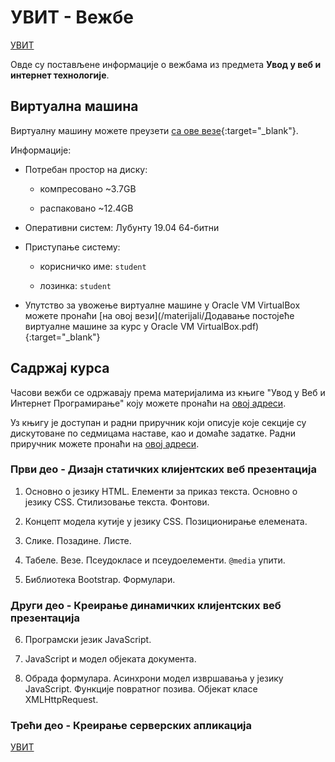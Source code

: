 # УВИТ - Вежбе

[УВИТ](../README.md)

Овде су постављене информације о вежбама из предмета **Увод у веб и интернет технологије**.

## Виртуална машина

Виртуалну машину можете преузети [са ове везе](https://1drv.ms/u/s!Agf67w2RxBDSgaQMZODYokJtkxgAMQ?e=AB8UnG){:target="_blank"}.

Информације:

- Потребан простор на диску:

    - компресовано ~3.7GB

    - распаковано ~12.4GB

- Оперативни систем: Лубунту 19.04 64-битни

- Приступање систему:

    - корисничко име: `student`

    - лозинка: `student`

- Упутство за увожење виртуалне машине у Oracle VM VirtualBox можете пронаћи [на овој вези](/materijali/Додавање постојеће виртуалне машине за курс у Oracle VM VirtualBox.pdf){:target="_blank"}

<!--
- Упутство за инсталирање система за управљање базом података MongoDB за Ubuntu оперативни систем: [овде](/materijali/Инсталација система за управљање базом података MongoDB за Ubuntu оперативни систем.pdf){:target="_blank"}
-->

## Садржај курса

Часови вежби се одржавају према материјалима из књиге "Увод у Веб и Интернет Програмирање" коју можете пронаћи на [овој адреси](./knjiga/README.md).

Уз књигу је доступан и радни приручник који описује које секције су дискутоване по седмицама наставе, као и домаће задатке. Радни приручник можете пронаћи на [овој адреси](./radni-prirucnik/README.md).

### Први део - Дизајн статичких клијентских веб презентација

1. Основно о језику HTML. Елементи за приказ текста. Основно о језику CSS. Стилизовање текста. Фонтови.

2. Концепт модела кутије у језику CSS. Позиционирање елемената.

3. Слике. Позадине. Листе.

4. Табеле. Везе. Псеудокласе и псеудоелементи. `@media` упити.

5. Библиотека Bootstrap. Формулари.

### Други део - Креирање динамичких клијентских веб презентација

6. Програмски језик JavaScript.

7. JavaScript и модел објеката документа.

8. Обрада формулара. Асинхрони модел извршавања у језику JavaScript. Функције повратног позива. Објекат класе XMLHttpRequest.

### Трећи део - Креирање серверских апликација

[УВИТ](../README.md)
